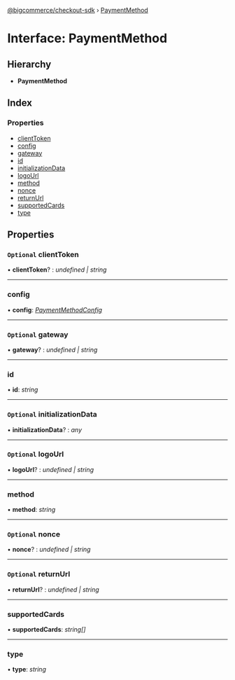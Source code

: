 [@bigcommerce/checkout-sdk](../README.md) › [PaymentMethod](paymentmethod.md)

# Interface: PaymentMethod

## Hierarchy

* **PaymentMethod**

## Index

### Properties

* [clientToken](paymentmethod.md#optional-clienttoken)
* [config](paymentmethod.md#config)
* [gateway](paymentmethod.md#optional-gateway)
* [id](paymentmethod.md#id)
* [initializationData](paymentmethod.md#optional-initializationdata)
* [logoUrl](paymentmethod.md#optional-logourl)
* [method](paymentmethod.md#method)
* [nonce](paymentmethod.md#optional-nonce)
* [returnUrl](paymentmethod.md#optional-returnurl)
* [supportedCards](paymentmethod.md#supportedcards)
* [type](paymentmethod.md#type)

## Properties

### `Optional` clientToken

• **clientToken**? : *undefined | string*

___

###  config

• **config**: *[PaymentMethodConfig](paymentmethodconfig.md)*

___

### `Optional` gateway

• **gateway**? : *undefined | string*

___

###  id

• **id**: *string*

___

### `Optional` initializationData

• **initializationData**? : *any*

___

### `Optional` logoUrl

• **logoUrl**? : *undefined | string*

___

###  method

• **method**: *string*

___

### `Optional` nonce

• **nonce**? : *undefined | string*

___

### `Optional` returnUrl

• **returnUrl**? : *undefined | string*

___

###  supportedCards

• **supportedCards**: *string[]*

___

###  type

• **type**: *string*
